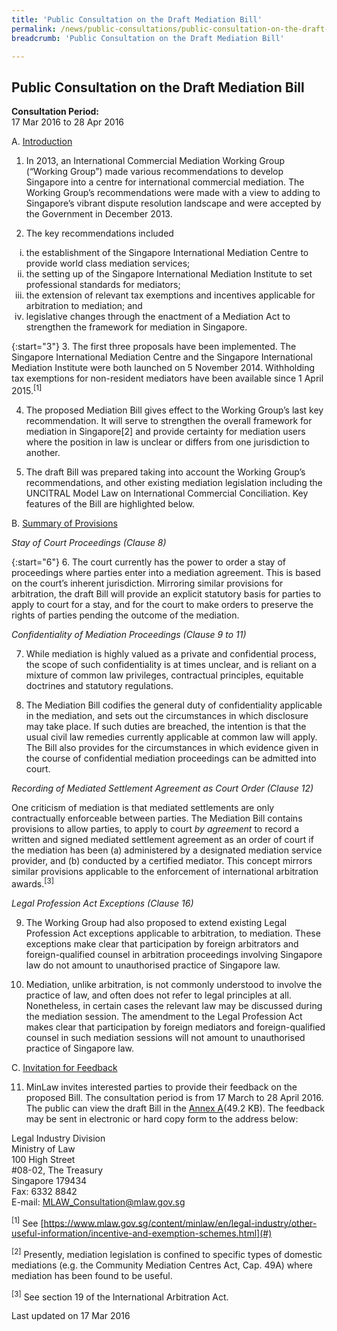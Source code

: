```yaml
---
title: 'Public Consultation on the Draft Mediation Bill'
permalink: /news/public-consultations/public-consultation-on-the-draft-mediation-bill/
breadcrumb: 'Public Consultation on the Draft Mediation Bill'

---
```



Public Consultation on the Draft Mediation Bill
---

**Consultation Period:**  
17 Mar 2016 to 28 Apr 2016

A. <u>Introduction</u>

1. In 2013, an International Commercial Mediation Working Group (“Working Group”) made various recommendations to develop Singapore into a centre for international commercial mediation. The Working Group’s recommendations were made with a view to adding to Singapore’s vibrant dispute resolution landscape and were accepted by the Government in December 2013.  


2. The key recommendations included 
<ol style="list-style-type: lower-roman">
  <li>the establishment of the Singapore International Mediation Centre to provide world class mediation services;</li>
  <li>the setting up of the Singapore International Mediation Institute to set professional standards for mediators;</li>
  <li>the extension of relevant tax exemptions and incentives applicable for arbitration to mediation; and</li>
  <li>legislative changes through the enactment of a Mediation Act to strengthen the framework for mediation in Singapore.</li>
</ol>

{:start="3"}
3. The first three proposals have been implemented. The Singapore International Mediation Centre and the Singapore International Mediation Institute were both launched on 5 November 2014. Withholding tax exemptions for non-resident mediators have been available since 1 April 2015.<sup>[1]</sup>

4. The proposed Mediation Bill gives effect to the Working Group’s last key recommendation. It will serve to strengthen the overall framework for mediation in Singapore[2] and provide certainty for mediation users where the position in law is unclear or differs from one jurisdiction to another. 

5. The draft Bill was prepared taking into account the Working Group’s recommendations, and other existing mediation legislation including the UNCITRAL Model Law on International Commercial Conciliation. Key features of the Bill are highlighted below.

B. <u>Summary of Provisions</u>

<i>Stay of Court Proceedings (Clause 8)</i>

{:start="6"}
6. The court currently has the power to order a stay of proceedings where parties enter into a mediation agreement. This is based on the court’s inherent jurisdiction. Mirroring similar provisions for arbitration, the draft Bill will provide an explicit statutory basis for parties to apply to court for a stay, and for the court to make orders to preserve the rights of parties pending the outcome of the mediation.

<i>Confidentiality of Mediation Proceedings (Clause 9 to 11)</i>

7. While mediation is highly valued as a private and confidential process, the scope of such confidentiality is at times unclear, and is reliant on a mixture of common law privileges, contractual principles, equitable doctrines and statutory regulations.

8. The Mediation Bill codifies the general duty of confidentiality applicable in the mediation, and sets out the circumstances in which disclosure may take place. If such duties are breached, the intention is that the usual civil law remedies currently applicable at common law will apply. The Bill also provides for the circumstances in which evidence given in the course of confidential mediation proceedings can be admitted into court.

<i>Recording of Mediated Settlement Agreement as Court Order (Clause 12)</i>

One criticism of mediation is that mediated settlements are only contractually enforceable between parties. The Mediation Bill contains provisions to allow parties, to apply to court <i>by agreement</i> to record a written and signed mediated settlement agreement as an order of court if the mediation has been (a) administered by a designated mediation service provider, and (b) conducted by a certified mediator.  This concept mirrors similar provisions applicable to the enforcement of international arbitration awards.<sup>[3]</sup>

<i>Legal Profession Act Exceptions (Clause 16)</i>

9. The Working Group had also proposed to extend existing Legal Profession Act exceptions applicable to arbitration, to mediation. These exceptions make clear that participation by foreign arbitrators and foreign-qualified counsel in arbitration proceedings involving Singapore law do not amount to unauthorised practice of Singapore law.

10. Mediation, unlike arbitration, is not commonly understood to involve the practice of law, and often does not refer to legal principles at all. Nonetheless, in certain cases the relevant law may be discussed during the mediation session. The amendment to the Legal Profession Act makes clear that participation by foreign mediators and foreign-qualified counsel in such mediation sessions will not amount to unauthorised practice of Singapore law.

C. <u>Invitation for Feedback</u>

11. MinLaw invites interested parties to provide their feedback on the proposed Bill.  The consultation period is from 17 March to 28 April 2016.  The public can view the draft Bill in the [Annex A](/files/AnnexA-MediationBill.pdf/)(49.2 KB). The feedback may be sent in electronic or hard copy form to the address below:

<p class="address-centered">
Legal Industry Division<br>
Ministry of Law<br>
100 High Street<br>
#08-02, The Treasury<br>
Singapore 179434<br>
Fax: 6332 8842<br>
E-mail: <a href="mailto:MLAW_Consultation@mlaw.gov.sg">MLAW_Consultation@mlaw.gov.sg</a>
</p>

<sup>[1]</sup> See [https://www.mlaw.gov.sg/content/minlaw/en/legal-industry/other-useful-information/incentive-and-exemption-schemes.html](#)

<sup>[2]</sup> Presently, mediation legislation is confined to specific types of domestic mediations (e.g. the Community Mediation Centres Act, Cap. 49A) where mediation has been found to be useful.

<sup>[3]</sup> See section 19 of the International Arbitration Act.


<p class="right-side-updated">Last updated on 17 Mar 2016</p>
